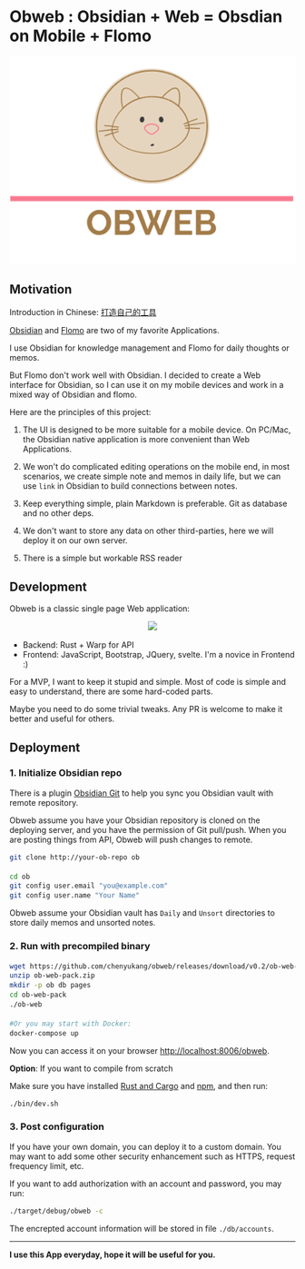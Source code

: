 # Obweb : Obsidian + Web = Obsdian on Mobile + Flomo

<p align="center">
  <img src="front/public/logo.png">
</p>

## Motivation

Introduction in Chinese: [打造自己的工具](http://chenyukang.github.io/2021/11/28/intro-to-obweb.html)

[Obsidian](https://obsidian.md/) and [Flomo](https://flomoapp.com/) are two of my favorite Applications.

I use Obsidian for knowledge management and Flomo for daily thoughts or memos.

But Flomo don't work well with Obsidian. I decided to create a Web interface for Obsidian, so I can use it on my mobile devices and work in a mixed way of Obsidian and flomo.

Here are the principles of this project:

1. The UI is designed to be more suitable for a mobile device. On PC/Mac, the Obsidian native application is more convenient than Web Applications.

2. We won't do complicated editing operations on the mobile end, in most scenarios, we create simple note and memos in daily life, but we can use `link` in Obsidian to build connections between notes.

3. Keep everything simple, plain Markdown is preferable. Git as database and no other deps.

4. We don't want to store any data on other third-parties, here we will deploy it on our own server.

5. There is a simple but workable RSS reader

## Development

Obweb is a classic single page Web application:

<p align="center">
  <img src="http://chenyukang.github.io/images/ob_pasted-image-20211127144951.png">
</p>

+ Backend: Rust + Warp for API
+ Frontend: JavaScript, Bootstrap, JQuery, svelte. I'm a novice in Frontend :)

For a MVP, I want to keep it stupid and simple. Most of code is simple and easy to understand, there are some hard-coded parts.

Maybe you need to do some trivial tweaks. Any PR is welcome to make it better and useful for others.

## Deployment

### 1. Initialize Obsidian repo

There is a plugin [Obsidian Git](https://github.com/denolehov/obsidian-git) to help you sync you Obsidian vault with remote repository.

Obweb assume you have your Obsidian repository is cloned on the deploying server, and you have the permission of Git pull/push. When you are posting things from API, Obweb will push changes to remote.

```bash
git clone http://your-ob-repo ob

cd ob
git config user.email "you@example.com"
git config user.name "Your Name"
```
Obweb assume your Obsidian vault has `Daily` and `Unsort` directories to store daily memos and unsorted notes.

### 2. Run with precompiled binary

```bash
wget https://github.com/chenyukang/obweb/releases/download/v0.2/ob-web-pack.zip
unzip ob-web-pack.zip
mkdir -p ob db pages
cd ob-web-pack
./ob-web

#Or you may start with Docker:
docker-compose up
```
Now you can access it on your browser [http://localhost:8006/obweb](http://localhost:8006/obweb/).


**Option**: If you want to compile from scratch

Make sure you have installed [Rust and Cargo](http://rust-lang.org) and [npm](https://docs.npmjs.com/downloading-and-installing-node-js-and-npm), and then run:

```bash
./bin/dev.sh
```

### 3. Post configuration

If you have your own domain, you can deploy it to a custom domain. You may want to add some other security enhancement such as HTTPS, request frequency limit, etc.

If you want to add authorization with an account and password, you may run:

```bash
./target/debug/obweb -c
```

The encrepted account information will be stored in file `./db/accounts`.

----

**I use this App everyday, hope it will be useful for you.**


